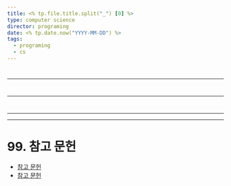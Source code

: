 ```yaml
---
title: <% tp.file.title.split("_") [0] %>
type: computer science
director: programing
date: <% tp.date.now("YYYY-MM-DD") %>
tags:
  - programing
  - cs
---
```

# 

---
# 

---
# 

---


---
# 99. 참고 문헌
- [참고 문헌]()
- [참고 문헌]()